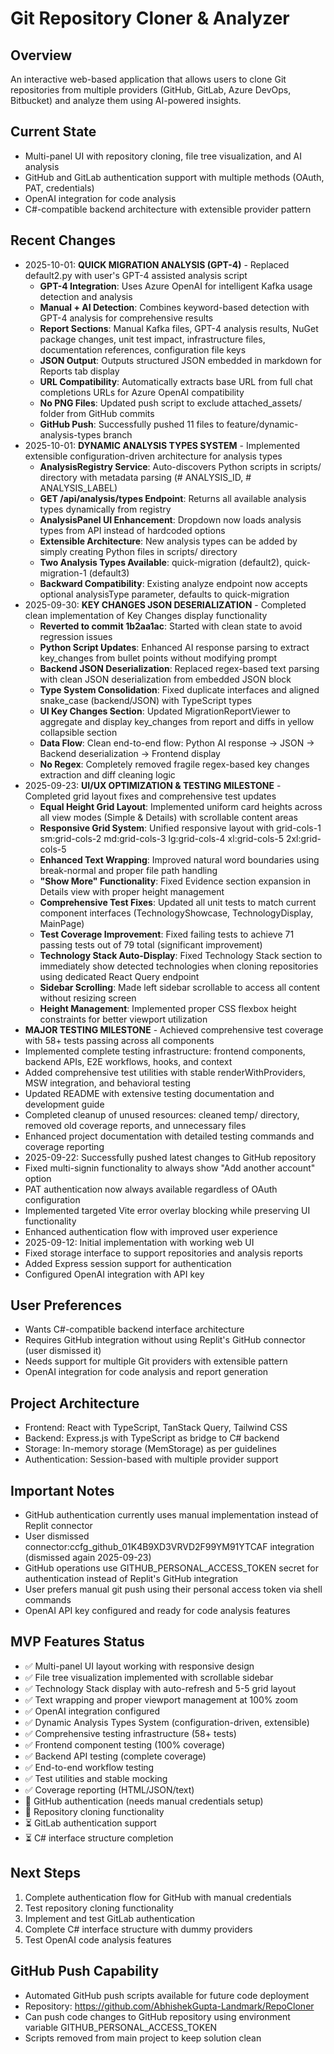 # Git Repository Cloner & Analyzer

## Overview
An interactive web-based application that allows users to clone Git repositories from multiple providers (GitHub, GitLab, Azure DevOps, Bitbucket) and analyze them using AI-powered insights.

## Current State
- Multi-panel UI with repository cloning, file tree visualization, and AI analysis
- GitHub and GitLab authentication support with multiple methods (OAuth, PAT, credentials)
- OpenAI integration for code analysis
- C#-compatible backend architecture with extensible provider pattern

## Recent Changes
- 2025-10-01: **QUICK MIGRATION ANALYSIS (GPT-4)** - Replaced default2.py with user's GPT-4 assisted analysis script
  - **GPT-4 Integration**: Uses Azure OpenAI for intelligent Kafka usage detection and analysis
  - **Manual + AI Detection**: Combines keyword-based detection with GPT-4 analysis for comprehensive results
  - **Report Sections**: Manual Kafka files, GPT-4 analysis results, NuGet package changes, unit test impact, infrastructure files, documentation references, configuration file keys
  - **JSON Output**: Outputs structured JSON embedded in markdown for Reports tab display
  - **URL Compatibility**: Automatically extracts base URL from full chat completions URLs for Azure OpenAI compatibility
  - **No PNG Files**: Updated push script to exclude attached_assets/ folder from GitHub commits
  - **GitHub Push**: Successfully pushed 11 files to feature/dynamic-analysis-types branch
- 2025-10-01: **DYNAMIC ANALYSIS TYPES SYSTEM** - Implemented extensible configuration-driven architecture for analysis types
  - **AnalysisRegistry Service**: Auto-discovers Python scripts in scripts/ directory with metadata parsing (# ANALYSIS_ID, # ANALYSIS_LABEL)
  - **GET /api/analysis/types Endpoint**: Returns all available analysis types dynamically from registry
  - **AnalysisPanel UI Enhancement**: Dropdown now loads analysis types from API instead of hardcoded options
  - **Extensible Architecture**: New analysis types can be added by simply creating Python files in scripts/ directory
  - **Two Analysis Types Available**: quick-migration (default2), quick-migration-1 (default3)
  - **Backward Compatibility**: Existing analyze endpoint now accepts optional analysisType parameter, defaults to quick-migration
- 2025-09-30: **KEY CHANGES JSON DESERIALIZATION** - Completed clean implementation of Key Changes display functionality
  - **Reverted to commit 1b2aa1ac**: Started with clean state to avoid regression issues
  - **Python Script Updates**: Enhanced AI response parsing to extract key_changes from bullet points without modifying prompt
  - **Backend JSON Deserialization**: Replaced regex-based text parsing with clean JSON deserialization from embedded JSON block
  - **Type System Consolidation**: Fixed duplicate interfaces and aligned snake_case (backend/JSON) with TypeScript types
  - **UI Key Changes Section**: Updated MigrationReportViewer to aggregate and display key_changes from report and diffs in yellow collapsible section
  - **Data Flow**: Clean end-to-end flow: Python AI response → JSON → Backend deserialization → Frontend display
  - **No Regex**: Completely removed fragile regex-based key changes extraction and diff cleaning logic
- 2025-09-23: **UI/UX OPTIMIZATION & TESTING MILESTONE** - Completed grid layout fixes and comprehensive test updates
  - **Equal Height Grid Layout**: Implemented uniform card heights across all view modes (Simple & Details) with scrollable content areas
  - **Responsive Grid System**: Unified responsive layout with grid-cols-1 sm:grid-cols-2 md:grid-cols-3 lg:grid-cols-4 xl:grid-cols-5 2xl:grid-cols-5
  - **Enhanced Text Wrapping**: Improved natural word boundaries using break-normal and proper file path handling
  - **"Show More" Functionality**: Fixed Evidence section expansion in Details view with proper height management
  - **Comprehensive Test Fixes**: Updated all unit tests to match current component interfaces (TechnologyShowcase, TechnologyDisplay, MainPage)
  - **Test Coverage Improvement**: Fixed failing tests to achieve 71 passing tests out of 79 total (significant improvement)
  - **Technology Stack Auto-Display**: Fixed Technology Stack section to immediately show detected technologies when cloning repositories using dedicated React Query endpoint  
  - **Sidebar Scrolling**: Made left sidebar scrollable to access all content without resizing screen
  - **Height Management**: Implemented proper CSS flexbox height constraints for better viewport utilization
- **MAJOR TESTING MILESTONE** - Achieved comprehensive test coverage with 58+ tests passing across all components
- Implemented complete testing infrastructure: frontend components, backend APIs, E2E workflows, hooks, and context
- Added comprehensive test utilities with stable renderWithProviders, MSW integration, and behavioral testing
- Updated README with extensive testing documentation and development guide
- Completed cleanup of unused resources: cleaned temp/ directory, removed old coverage reports, and unnecessary files
- Enhanced project documentation with detailed testing commands and coverage reporting
- 2025-09-22: Successfully pushed latest changes to GitHub repository
- Fixed multi-signin functionality to always show "Add another account" option
- PAT authentication now always available regardless of OAuth configuration  
- Implemented targeted Vite error overlay blocking while preserving UI functionality
- Enhanced authentication flow with improved user experience
- 2025-09-12: Initial implementation with working web UI
- Fixed storage interface to support repositories and analysis reports
- Added Express session support for authentication
- Configured OpenAI integration with API key

## User Preferences
- Wants C#-compatible backend interface architecture
- Requires GitHub integration without using Replit's GitHub connector (user dismissed it)
- Needs support for multiple Git providers with extensible pattern
- OpenAI integration for code analysis and report generation

## Project Architecture
- Frontend: React with TypeScript, TanStack Query, Tailwind CSS
- Backend: Express.js with TypeScript as bridge to C# backend
- Storage: In-memory storage (MemStorage) as per guidelines
- Authentication: Session-based with multiple provider support

## Important Notes
- GitHub authentication currently uses manual implementation instead of Replit connector
- User dismissed connector:ccfg_github_01K4B9XD3VRVD2F99YM91YTCAF integration (dismissed again 2025-09-23)
- GitHub operations use GITHUB_PERSONAL_ACCESS_TOKEN secret for authentication instead of Replit's GitHub integration
- User prefers manual git push using their personal access token via shell commands
- OpenAI API key configured and ready for code analysis features

## MVP Features Status
- ✅ Multi-panel UI layout working with responsive design
- ✅ File tree visualization implemented with scrollable sidebar
- ✅ Technology Stack display with auto-refresh and 5-5 grid layout 
- ✅ Text wrapping and proper viewport management at 100% zoom
- ✅ OpenAI integration configured
- ✅ Dynamic Analysis Types System (configuration-driven, extensible)
- ✅ Comprehensive testing infrastructure (58+ tests)
- ✅ Frontend component testing (100% coverage)
- ✅ Backend API testing (complete coverage)
- ✅ End-to-end workflow testing
- ✅ Test utilities and stable mocking
- ✅ Coverage reporting (HTML/JSON/text)
- 🔄 GitHub authentication (needs manual credentials setup)
- 🔄 Repository cloning functionality
- ⏳ GitLab authentication support
- ⏳ C# interface structure completion

## Next Steps
1. Complete authentication flow for GitHub with manual credentials
2. Test repository cloning functionality
3. Implement and test GitLab authentication
4. Complete C# interface structure with dummy providers
5. Test OpenAI code analysis features

## GitHub Push Capability
- Automated GitHub push scripts available for future code deployment
- Repository: https://github.com/AbhishekGupta-Landmark/RepoCloner
- Can push code changes to GitHub repository using environment variable GITHUB_PERSONAL_ACCESS_TOKEN
- Scripts removed from main project to keep solution clean